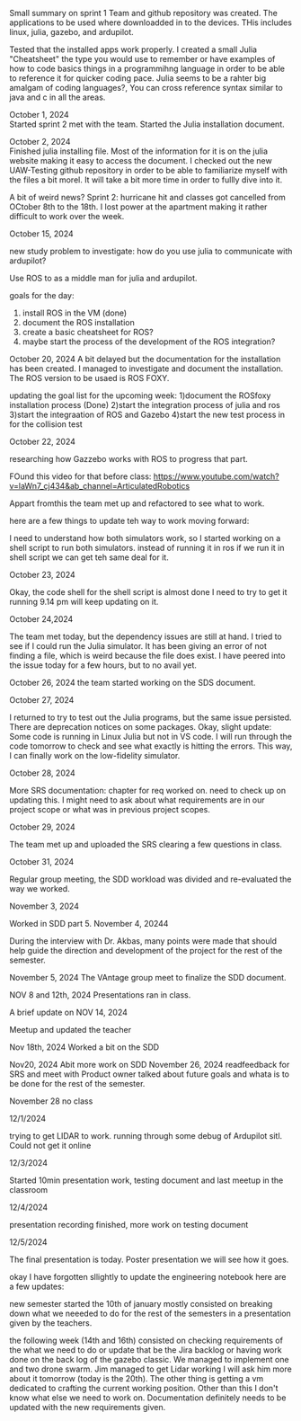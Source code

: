 
Small summary on sprint 1
Team and github repository was created. The applications to be used
where downloadded in to the devices. THis includes linux, julia, gazebo, and ardupilot.
 
Tested that the installed apps work properly. I created a small Julia "Cheatsheet" the type you would use to remember or have examples of how to code basics things in a programmihng language in order to be able to reference it for quicker coding pace.
Julia seems to be a rahter big amalgam of coding languages?, You can cross reference syntax similar to java and c in all the areas.

October 1, 2024    
Started sprint 2 met with the team. Started the Julia installation document.

October 2, 2024     
Finished julia installing file. Most of the information for it is on the julia website making it easy to access the document. I checked out the new UAW-Testing github repository in order to be able to familiarize myself with the files a bit morel. It will take a bit more time in order to fullly dive into it.

A bit of weird news? Sprint 2:
hurricane hit and classes got cancelled from OCtober 8th to the 18th. I lost power at the apartment making it rather difficult to work over the week.


October 15, 2024

new study problem to investigate: how do you use julia to communicate with ardupilot?

Use ROS to as a middle man for julia and ardupilot.

goals for the day:
1) install ROS in the VM (done)
2) document the ROS installation
3) create a basic cheatsheet for ROS?
4) maybe start the process of the development of the ROS integration?



October 20, 2024
A bit delayed but the documentation for the installation has been created. I managed to investigate and document the installation. The ROS version to be usaed is ROS FOXY.

updating the goal list for the upcoming week:
1)document the ROSfoxy installation process (Done)
2)start the integration process of julia and ros
3)start the integraation of ROS and Gazebo
4)start the new test process in for the collision test






October 22, 2024

researching how Gazzebo works with ROS to progress that part.

FOund this video for that before class:
https://www.youtube.com/watch?v=laWn7_cj434&ab_channel=ArticulatedRobotics


Appart fromthis the team met up and refactored to see what to work.


here are a few things to update teh way to work moving forward:

I need to understand how both simulators work, so I started working on a shell script to run both simulators. 
instead of running it in ros if we run it in shell script we can get teh same deal for it.

October 23, 2024

Okay, the code shell for the shell script is almost done I need to try to get it running 9.14 pm will keep updating on it.


October 24,2024

The team met today, but the dependency issues are still at hand. I tried to see if I could run the Julia simulator. It has been giving an error of not finding a file, which is weird because the file does exist. I have peered into the issue today for a few hours, but to no avail yet.


October 26, 2024 
the team started working on the SDS document.


October 27, 2024


I returned to try to test out the Julia programs, but the same issue persisted. There are deprecation notices on some packages. Okay, slight update: Some code is running in Linux Julia but not in VS code. I will run through the code tomorrow to check and see what exactly is hitting the errors. This way, I can finally work on the low-fidelity simulator.


October 28, 2024

More SRS documentation: chapter for req worked on.
need to check up on updating this.
I might need to ask about what requirements are in our project scope or what was in previous project scopes.


October 29, 2024

The team met up and uploaded the SRS clearing a few questions in class.


October 31, 2024

Regular group meeting, the SDD workload was divided and re-evaluated the way we worked.

November 3, 2024

Worked in SDD part 5.
November 4, 20244

During the interview with Dr. Akbas, many points were made that should help guide the direction and development of the project for the rest of the semester.

November 5, 2024
The VAntage group meet to finalize the SDD document.  


NOV 8 and 12th, 2024
Presentations ran in class.


A brief update on NOV 14, 2024

Meetup and updated the teacher

Nov 18th, 2024
Worked a bit on the SDD

Nov20, 2024
Abit more work on SDD
November 26, 2024
readfeedback for SRS and meet with Product owner talked about future goals and whata is to be done for the rest of the semester.

November 28 no class

12/1/2024

trying to get LIDAR to work. running through some debug of Ardupilot sitl. Could not get it online

12/3/2024

Started 10min presentation work, testing document and last meetup in the classroom

12/4/2024

presentation recording finished, more work on testing document


12/5/2024

The final presentation is today. Poster presentation we will see how it goes.

okay I have forgotten sllightly to update the engineering notebook here are a few updates:

new semester started the 10th of january mostly consisted on breaking down what we neeeded to do for the rest of the semesters in a presentation
given by the teachers.

the following week (14th and 16th) consisted on checking requirements of the what we need to do or update that be the Jira backlog or having work done on the back log of the gazebo classic. We managed to implement one and two drone swarm.
Jim managed to get Lidar working I will ask him more about it tomorrow (today is the 20th). The other thing is getting a vm dedicated to crafting the current working position. Other than this I don't know what else we need to work on. Documentation definitely needs to be updated with the new requirements given.






